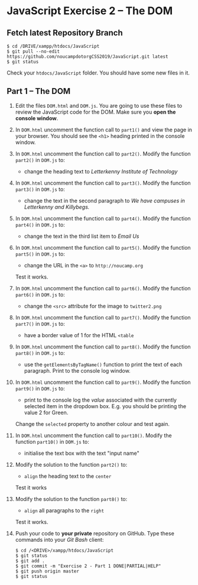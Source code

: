 # JavaScript Exercise 2 – The DOM



## Fetch latest Repository Branch

```
$ cd /DRIVE/xampp/htdocs/JavaScript
$ git pull --no-edit https://github.com/noucampdotorgCSS2019/JavaScript.git latest
$ git status

```

Check your ``htdocs/JavaScript`` folder.  You should have some new files in it.


## Part 1 – The DOM

1.	Edit the files ``DOM.html`` and ``DOM.js``.  You are going to use these files to review the JavaScript code for the DOM.  Make sure you **open the console window**.

1.	In ``DOM.html`` uncomment the function call to ``part1()`` and view the page in your browser.  You should see the ``<h1>`` heading printed in the console window.

1.	In ``DOM.html`` uncomment the function call to ``part2()``.  Modify the function ``part2()`` in ``DOM.js`` to:

	-	change the heading text to *Letterkenny Institute of Technology*

1.	In ``DOM.html`` uncomment the function call to ``part3()``.  Modify the function ``part3()`` in ``DOM.js`` to:

	-	change the text in the second paragraph to *We have campuses in Letterkenny and Killybegs.*


1.	In ``DOM.html`` uncomment the function call to ``part4()``.  Modify the function ``part4()`` in ``DOM.js`` to:

	-	change the text in the third list item to *Email Us*


1.	In ``DOM.html`` uncomment the function call to ``part5()``.  Modify the function ``part5()`` in ``DOM.js`` to:

	-	change the URL in the ``<a>`` to ``http://noucamp.org``

	Test it works.


1.	In ``DOM.html`` uncomment the function call to ``part6()``.  Modify the function ``part6()`` in ``DOM.js`` to:

	-	change the ``<src>`` attribute for the image to ``twitter2.png``


1.	In ``DOM.html`` uncomment the function call to ``part7()``.  Modify the function ``part7()`` in ``DOM.js`` to:

	-	have a border value of 1 for the HTML ``<table``


1.	In ``DOM.html`` uncomment the function call to ``part8()``.  Modify the function ``part8()`` in ``DOM.js`` to:

	-	use the ``getElementsByTagName()`` function to print the text of each paragraph.  Print to the console log window.

1.	In ``DOM.html`` uncomment the function call to ``part9()``.  Modify the function ``part9()`` in ``DOM.js`` to:

	-	print to the console log the *value* associated with the currently selected item in the dropdown box.  E.g. you should be printing the value 2 for Green.

	Change the ``selected`` property to another colour and test again.


1.	In ``DOM.html`` uncomment the function call to ``part10()``.  Modify the function ``part10()`` in ``DOM.js`` to:

	-	initialise the text box with the text "input name"


1.	Modify the solution to the function ``part2()`` to:

	-	``align`` the heading text to the ``center``

	Test it works



1.	Modify the solution to the function ``part8()`` to:

	-	``align`` all paragraphs to the ``right``

	Test it works.



1.	Push your code to **your private** repository on GitHub.  Type these commands into your *Git Bash* client:

	```
	$ cd /<DRIVE>/xampp/htdocs/JavaScript
	$ git status
	$ git add .
	$ git commit -m "Exercise 2 - Part 1 DONE|PARTIAL|HELP"
	$ git push origin master
	$ git status

	```

